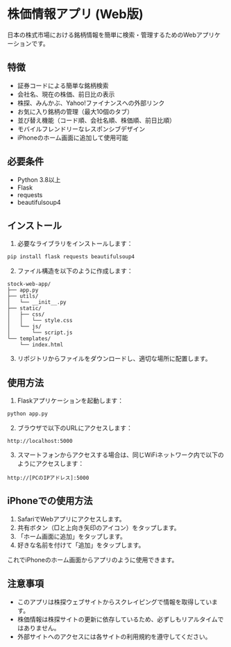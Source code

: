 # 株価情報アプリ (Web版)

日本の株式市場における銘柄情報を簡単に検索・管理するためのWebアプリケーションです。

## 特徴

- 証券コードによる簡単な銘柄検索
- 会社名、現在の株価、前日比の表示
- 株探、みんかぶ、Yahoo!ファイナンスへの外部リンク
- お気に入り銘柄の管理（最大10個のタブ）
- 並び替え機能（コード順、会社名順、株価順、前日比順）
- モバイルフレンドリーなレスポンシブデザイン
- iPhoneのホーム画面に追加して使用可能

## 必要条件

- Python 3.8以上
- Flask
- requests
- beautifulsoup4

## インストール

1. 必要なライブラリをインストールします：

```bash
pip install flask requests beautifulsoup4
```

2. ファイル構造を以下のように作成します：

```
stock-web-app/
├── app.py
├── utils/
│   └── __init__.py
├── static/
│   ├── css/
│   │   └── style.css
│   └── js/
│       └── script.js
└── templates/
    └── index.html
```

3. リポジトリからファイルをダウンロードし、適切な場所に配置します。

## 使用方法

1. Flaskアプリケーションを起動します：

```bash
python app.py
```

2. ブラウザで以下のURLにアクセスします：

```
http://localhost:5000
```

3. スマートフォンからアクセスする場合は、同じWiFiネットワーク内で以下のようにアクセスします：

```
http://[PCのIPアドレス]:5000
```

## iPhoneでの使用方法

1. SafariでWebアプリにアクセスします。
2. 共有ボタン（□と上向き矢印のアイコン）をタップします。
3. 「ホーム画面に追加」をタップします。
4. 好きな名前を付けて「追加」をタップします。

これでiPhoneのホーム画面からアプリのように使用できます。

## 注意事項

- このアプリは株探ウェブサイトからスクレイピングで情報を取得しています。
- 株価情報は株探サイトの更新に依存しているため、必ずしもリアルタイムではありません。
- 外部サイトへのアクセスには各サイトの利用規約を遵守してください。
